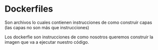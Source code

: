 # Dockerfiles
Son archivos lo cuales contienen instrucciones de como construir capas (las capas no son más que instrucciones)

Los dockerfie son instrucciones de como nosotros queremos construir la imagen que va a ejecutar nuestro código.